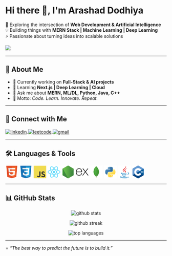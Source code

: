# Hi there 👋, I'm Arashad Dodhiya  

🚀 Exploring the intersection of **Web Development & Artificial Intelligence**  
💡 Building things with **MERN Stack | Machine Learning | Deep Learning**  
⚡ Passionate about turning ideas into scalable solutions  

![](https://komarev.com/ghpvc/?username=ArashadDodhiya&color=blue&style=flat-square)

---

## 🌱 About Me  
- 🔭 Currently working on **Full-Stack & AI projects**  
- 🌱 Learning **Next.js | Deep Learning | Cloud**  
- 💬 Ask me about **MERN, ML/DL, Python, Java, C++**  
- 🎯 Motto: *Code. Learn. Innovate. Repeat.*  

---

## 🤝 Connect with Me  
<p align="left">
<a href="https://www.linkedin.com/in/your-linkedin" target="blank">
<img align="center" src="https://cdn.jsdelivr.net/npm/simple-icons@v7/icons/linkedin.svg" alt="linkedin" height="30" width="40" />
</a>
<a href="https://leetcode.com/your-leetcode" target="blank">
<img align="center" src="https://cdn.jsdelivr.net/npm/simple-icons@v7/icons/leetcode.svg" alt="leetcode" height="30" width="40" />
</a>
<a href="mailto:yourmail@example.com" target="blank">
<img align="center" src="https://cdn.jsdelivr.net/npm/simple-icons@v7/icons/gmail.svg" alt="gmail" height="30" width="40" />
</a>
</p>  

---

## 🛠️ Languages & Tools  
<p align="left">  
<img src="https://raw.githubusercontent.com/devicons/devicon/master/icons/html5/html5-original.svg" alt="html5" width="40" height="40"/>  
<img src="https://raw.githubusercontent.com/devicons/devicon/master/icons/css3/css3-original.svg" alt="css3" width="40" height="40"/>  
<img src="https://raw.githubusercontent.com/devicons/devicon/master/icons/javascript/javascript-original.svg" alt="javascript" width="40" height="40"/>  
<img src="https://raw.githubusercontent.com/devicons/devicon/master/icons/react/react-original.svg" alt="react" width="40" height="40"/>  
<img src="https://raw.githubusercontent.com/devicons/devicon/master/icons/nodejs/nodejs-original.svg" alt="nodejs" width="40" height="40"/>  
<img src="https://raw.githubusercontent.com/devicons/devicon/master/icons/express/express-original.svg" alt="express" width="40" height="40"/>  
<img src="https://raw.githubusercontent.com/devicons/devicon/master/icons/mongodb/mongodb-original.svg" alt="mongodb" width="40" height="40"/>  
<img src="https://raw.githubusercontent.com/devicons/devicon/master/icons/python/python-original.svg" alt="python" width="40" height="40"/>  
<img src="https://raw.githubusercontent.com/devicons/devicon/master/icons/java/java-original.svg" alt="java" width="40" height="40"/>  
<img src="https://raw.githubusercontent.com/devicons/devicon/master/icons/cplusplus/cplusplus-original.svg" alt="cplusplus" width="40" height="40"/>  
</p>  

---

## 📊 GitHub Stats  
<p align="center">
  <img src="https://github-readme-stats.vercel.app/api?username=ArashadDodhiya&show_icons=true&theme=tokyonight" alt="github stats" />
</p>  

<p align="center">
  <img src="https://github-readme-streak-stats.herokuapp.com/?user=ArashadDodhiya&theme=tokyonight" alt="github streak" />
</p>  

<p align="center">
  <img src="https://github-readme-stats.vercel.app/api/top-langs/?username=ArashadDodhiya&layout=compact&theme=tokyonight" alt="top languages" />
</p>  

---

⭐️ *“The best way to predict the future is to build it.”*  

